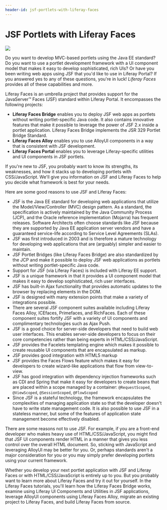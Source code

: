 ```yaml
---
header-id: jsf-portlets-with-liferay-faces
---
```


# JSF Portlets with Liferay Faces

![ ](../../images/04-liferay-faces-logo.png)

Do you want to develop MVC-based portlets using the Java EE standard? Do you
want to use a portlet development framework with a UI component model that
makes it easy to develop sophisticated, rich UIs? Or have you been writing 
web apps using JSF that you'd like to use in Liferay Portal? If you answered yes
to any of these questions, you're in luck! *Liferay Faces* provides all of these
capabilities and more. 

Liferay Faces is an umbrella project that provides support for the
JavaServer&#8482; Faces (JSF) standard within Liferay Portal. It encompasses the
following projects:

- **Liferay Faces Bridge** enables you to deploy JSF web apps as portlets
without writing portlet-specific Java code. It also contains innovative features
that make it possible to leverage the power of JSF 2.x inside a portlet
application. Liferay Faces Bridge implements the JSR 329 Portlet Bridge
Standard. 
- **Liferay Faces Alloy** enables you to use AlloyUI components in a way that
is consistent with JSF development. 
- **Liferay Faces Portal** enables you to leverage Liferay-specific utilities
and UI components in JSF portlets. 

If you're new to JSF, you probably want to know its strengths, its weaknesses,
and how it stacks up to developing portlets with CSS/JavaScript. We'll give you
information on JSF and Liferay Faces to help you decide what framework is best
for your needs. 

Here are some good reasons to use JSF and Liferay Faces:

- JSF is the Java EE standard for developing web applications that utilize the
Model/View/Controller (MVC) design pattern. As a standard, the specification is
actively maintained by the Java Community Process (JCP), and the Oracle
reference implementation (Mojarra) has frequent releases. Software Architects
often choose standards like JSF because they are supported by Java EE
application server vendors and have a guaranteed service-life according to
Service Level Agreements (SLAs).
- JSF was first introduced in 2003 and is therefore a mature technology for
developing web applications that are (arguably) simpler and easier to maintain.
- JSF Portlet Bridges (like Liferay Faces Bridge) are also standardized by the
JCP and make it possible to deploy JSF web applications as portlets without
writing portlet-specific Java code.
- Support for JSF (via Liferay Faces) is included with Liferay EE support.
- JSF is a unique framework in that it provides a UI component model that makes
it easy to develop sophisticated, rich user interfaces.
- JSF has built-in Ajax functionality that provides automatic updates to the
browser by replacing elements in the DOM.
- JSF is designed with many extension points that make a variety of integrations
possible.
- There are several JSF component suites available including Liferay Faces
Alloy, ICEfaces, Primefaces, and RichFaces. Each of these component suites
fortify JSF with a variety of UI components and complimentary technologies such
as Ajax Push.
- JSF is a good choice for server-side developers that need to build web user
interfaces. This enables server-side developers to focus on their core
competencies rather than being experts in HTML/CSS/JavaScript.
- JSF provides the Facelets templating engine which makes it possible to create
reusable UI components that are encapsulated as markup.
- JSF provides good integration with HTML5 markup
- JSF provides the Faces Flows feature which makes it easy for developers to
create wizard-like applications that flow from view-to-view. 
- JSF has good integration with dependency injection frameworks such as CDI and
Spring that make it easy for developers to create beans that are placed within
a scope managed by a container: `@RequestScoped`, `@ViewScoped`,
`@SessionScoped`, `@FlowScoped`
- Since JSF is a stateful technology, the framework encapsulates the
complexities of managing application state so that the developer doesn't have to
write state management code. It is also possible to use JSF in a stateless
manner, but some of the features of application state management become
effectively disabled.

There are some reasons not to use JSF. For example, if you are a
front-end developer who makes heavy use of HTML/CSS/JavaScript, you might find
that JSF UI components render HTML in a manner that gives you less control over
the overall HTML document. So, sticking with JavaScript and leveraging
AlloyUI may be better for you. Or, perhaps standards aren't a major
consideration for you or you may simply prefer developing portlets using your
current framework. 

Whether you develop your next portlet application with JSF and Liferay Faces or
with HTML/CSS/JavaScript is entirely up to you. But you probably want to learn
more about Liferay Faces and try it out for yourself. In the Liferay Faces
tutorials, you'll learn how the Liferay Faces Bridge works, examine using
Liferay UI Components and Utilities in JSF applications, leverage AlloyUI
components using Liferay Faces Alloy, migrate an existing project to Liferay
Faces, and build Liferay Faces from source.

